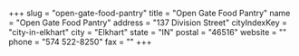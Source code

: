 +++
slug = "open-gate-food-pantry"
title = "Open Gate Food Pantry"
name = "Open Gate Food Pantry"
address = "137 Division Street"
cityIndexKey = "city-in-elkhart"
city = "Elkhart"
state = "IN"
postal = "46516"
website = ""
phone = "574 522-8250"
fax = ""
+++
